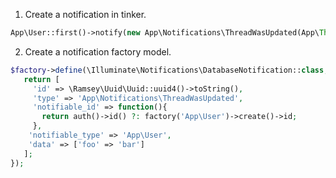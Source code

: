 1. Create a notification in tinker.
```php
App\User::first()->notify(new App\Notifications\ThreadWasUpdated(App\Thread::first(),App\Reply::first()));
```

2. Create a notification factory model.
```php
$factory->define(\Illuminate\Notifications\DatabaseNotification::class,function(Faker\Generator $faker){
   return [
     'id' => \Ramsey\Uuid\Uuid::uuid4()->toString(),
     'type' => 'App\Notifications\ThreadWasUpdated',
     'notifiable_id' => function(){
       return auth()->id() ?: factory('App\User')->create()->id;
     },
    'notifiable_type' => 'App\User',
    'data' => ['foo' => 'bar']
   ];
});
```
